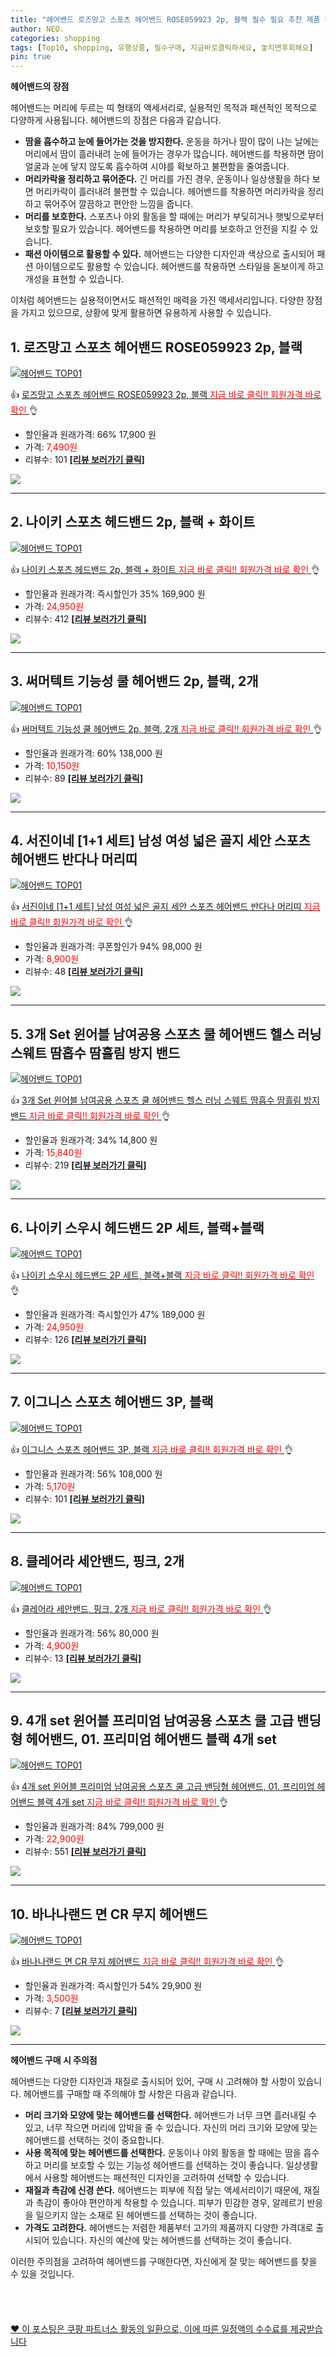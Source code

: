 ```yaml
---
title: "헤어밴드 로즈망고 스포츠 헤어밴드 ROSE059923 2p, 블랙 필수 필요 추천 제품 비교 최저 가격 비교 장점 구매 후기 구매평"
author: NEO.
categories: shopping
tags: [Top10, shopping, 유행상품, 필수구매, 지금바로클릭하세요, 놓치면후회해요]
pin: true
---
```

**헤어밴드의 장점**

헤어밴드는 머리에 두르는 띠 형태의 액세서리로, 실용적인 목적과 패션적인 목적으로 다양하게 사용됩니다. 헤어밴드의 장점은 다음과 같습니다.

* **땀을 흡수하고 눈에 들어가는 것을 방지한다.** 운동을 하거나 땀이 많이 나는 날에는 머리에서 땀이 흘러내려 눈에 들어가는 경우가 많습니다. 헤어밴드를 착용하면 땀이 얼굴과 눈에 닿지 않도록 흡수하여 시야를 확보하고 불편함을 줄여줍니다.
* **머리카락을 정리하고 묶어준다.** 긴 머리를 가진 경우, 운동이나 일상생활을 하다 보면 머리카락이 흘러내려 불편할 수 있습니다. 헤어밴드를 착용하면 머리카락을 정리하고 묶어주어 깔끔하고 편안한 느낌을 줍니다.
* **머리를 보호한다.** 스포츠나 야외 활동을 할 때에는 머리가 부딪히거나 햇빛으로부터 보호할 필요가 있습니다. 헤어밴드를 착용하면 머리를 보호하고 안전을 지킬 수 있습니다.
* **패션 아이템으로 활용할 수 있다.** 헤어밴드는 다양한 디자인과 색상으로 출시되어 패션 아이템으로도 활용할 수 있습니다. 헤어밴드를 착용하면 스타일을 돋보이게 하고 개성을 표현할 수 있습니다.

이처럼 헤어밴드는 실용적이면서도 패션적인 매력을 가진 액세서리입니다. 다양한 장점을 가지고 있으므로, 상황에 맞게 활용하면 유용하게 사용할 수 있습니다.

   

## 1. 로즈망고 스포츠 헤어밴드 ROSE059923 2p, 블랙

[![헤어밴드 TOP01](https://thumbnail10.coupangcdn.com/thumbnails/remote/490x490ex/image/retail/images/2023/02/24/18/2/183a6194-c74a-44ee-883a-fc1834980b76.jpg)](https://link.coupang.com/re/AFFSDP?lptag=AF3617701&subid=GithubCoopas&pageKey=7163839055&traceid=V0-153&itemId=18034156653&vendorItemId=85188727218)


👍 [로즈망고 스포츠 헤어밴드 ROSE059923 2p, 블랙 <font color=red> 지금 바로 클릭!! 회원가격 바로 확인 </font> ](https://link.coupang.com/re/AFFSDP?lptag=AF3617701&subid=GithubCoopas&pageKey=7163839055&traceid=V0-153&itemId=18034156653&vendorItemId=85188727218) 👌 


- 할인율과 원래가격: 66%  17,900   원
- 가격: <span style='color:red'>7,490원</span>
- 리뷰수: 101  [**[리뷰 보러가기 클릭]**](https://link.coupang.com/re/AFFSDP?lptag=AF3617701&subid=GithubCoopas&pageKey=7163839055&traceid=V0-153&itemId=18034156653&vendorItemId=85188727218)

[![](/discount_price.png)](https://link.coupang.com/re/AFFSDP?lptag=AF3617701&subid=GithubCoopas&pageKey=7163839055&traceid=V0-153&itemId=18034156653&vendorItemId=85188727218)

---


   

## 2. 나이키 스포츠 헤드밴드 2p, 블랙 + 화이트

[![헤어밴드 TOP01](https://thumbnail8.coupangcdn.com/thumbnails/remote/490x490ex/image/vendor_inventory/1083/eb759ac02b87bc4446d0c0f6e173b2fffba22ade1b52c1665f86324860b7.jpg)](https://link.coupang.com/re/AFFSDP?lptag=AF3617701&subid=GithubCoopas&pageKey=6743871529&traceid=V0-153&itemId=15751566065&vendorItemId=82965275661)


👍 [나이키 스포츠 헤드밴드 2p, 블랙 + 화이트 <font color=red> 지금 바로 클릭!! 회원가격 바로 확인 </font> ](https://link.coupang.com/re/AFFSDP?lptag=AF3617701&subid=GithubCoopas&pageKey=6743871529&traceid=V0-153&itemId=15751566065&vendorItemId=82965275661) 👌 


- 할인율과 원래가격: 즉시할인가 35%  169,900   원
- 가격: <span style='color:red'>24,950원</span>
- 리뷰수: 412  [**[리뷰 보러가기 클릭]**](https://link.coupang.com/re/AFFSDP?lptag=AF3617701&subid=GithubCoopas&pageKey=6743871529&traceid=V0-153&itemId=15751566065&vendorItemId=82965275661)

[![](/discount_price.png)](https://link.coupang.com/re/AFFSDP?lptag=AF3617701&subid=GithubCoopas&pageKey=6743871529&traceid=V0-153&itemId=15751566065&vendorItemId=82965275661)

---


   

## 3. 써머텍트 기능성 쿨 헤어밴드 2p, 블랙, 2개

[![헤어밴드 TOP01](https://thumbnail10.coupangcdn.com/thumbnails/remote/490x490ex/image/retail/images/286343093758779-90e45d14-c0c5-4598-bb51-d26739a982bc.jpg)](https://link.coupang.com/re/AFFSDP?lptag=AF3617701&subid=GithubCoopas&pageKey=5716566331&traceid=V0-153&itemId=9548023757&vendorItemId=84508313637)


👍 [써머텍트 기능성 쿨 헤어밴드 2p, 블랙, 2개 <font color=red> 지금 바로 클릭!! 회원가격 바로 확인 </font> ](https://link.coupang.com/re/AFFSDP?lptag=AF3617701&subid=GithubCoopas&pageKey=5716566331&traceid=V0-153&itemId=9548023757&vendorItemId=84508313637) 👌 


- 할인율과 원래가격: 60%  138,000   원
- 가격: <span style='color:red'>10,150원</span>
- 리뷰수: 89  [**[리뷰 보러가기 클릭]**](https://link.coupang.com/re/AFFSDP?lptag=AF3617701&subid=GithubCoopas&pageKey=5716566331&traceid=V0-153&itemId=9548023757&vendorItemId=84508313637)

[![](/discount_price.png)](https://link.coupang.com/re/AFFSDP?lptag=AF3617701&subid=GithubCoopas&pageKey=5716566331&traceid=V0-153&itemId=9548023757&vendorItemId=84508313637)

---


   

## 4. 서진이네 [1+1 세트] 남성 여성 넓은 골지 세안 스포츠 헤어밴드 반다나 머리띠

[![헤어밴드 TOP01](https://thumbnail8.coupangcdn.com/thumbnails/remote/490x490ex/image/vendor_inventory/c9a6/8a101fb77dc7f82f639be6c097a4b89e10c323d8f32c846f1d36c27429ce.jpg)](https://link.coupang.com/re/AFFSDP?lptag=AF3617701&subid=GithubCoopas&pageKey=7260985875&traceid=V0-153&itemId=18494520095&vendorItemId=85633994684)


👍 [서진이네 [1+1 세트] 남성 여성 넓은 골지 세안 스포츠 헤어밴드 반다나 머리띠 <font color=red> 지금 바로 클릭!! 회원가격 바로 확인 </font> ](https://link.coupang.com/re/AFFSDP?lptag=AF3617701&subid=GithubCoopas&pageKey=7260985875&traceid=V0-153&itemId=18494520095&vendorItemId=85633994684) 👌 


- 할인율과 원래가격: 쿠폰할인가 94%  98,000   원
- 가격: <span style='color:red'>8,900원</span>
- 리뷰수: 48  [**[리뷰 보러가기 클릭]**](https://link.coupang.com/re/AFFSDP?lptag=AF3617701&subid=GithubCoopas&pageKey=7260985875&traceid=V0-153&itemId=18494520095&vendorItemId=85633994684)

[![](/discount_price.png)](https://link.coupang.com/re/AFFSDP?lptag=AF3617701&subid=GithubCoopas&pageKey=7260985875&traceid=V0-153&itemId=18494520095&vendorItemId=85633994684)

---


   

## 5. 3개 Set 윈어블 남여공용 스포츠 쿨 헤어밴드 헬스 러닝 스웨트 땀흡수 땀흘림 방지 밴드

[![헤어밴드 TOP01](https://thumbnail10.coupangcdn.com/thumbnails/remote/490x490ex/image/vendor_inventory/adb9/b34fa7bd1a14b83612838743fd4ddabea1edc338627d7346a963a6310a80.jpg)](https://link.coupang.com/re/AFFSDP?lptag=AF3617701&subid=GithubCoopas&pageKey=6927149759&traceid=V0-153&itemId=16749665617&vendorItemId=84034843570)


👍 [3개 Set 윈어블 남여공용 스포츠 쿨 헤어밴드 헬스 러닝 스웨트 땀흡수 땀흘림 방지 밴드 <font color=red> 지금 바로 클릭!! 회원가격 바로 확인 </font> ](https://link.coupang.com/re/AFFSDP?lptag=AF3617701&subid=GithubCoopas&pageKey=6927149759&traceid=V0-153&itemId=16749665617&vendorItemId=84034843570) 👌 


- 할인율과 원래가격: 34%  14,800   원
- 가격: <span style='color:red'>15,840원</span>
- 리뷰수: 219  [**[리뷰 보러가기 클릭]**](https://link.coupang.com/re/AFFSDP?lptag=AF3617701&subid=GithubCoopas&pageKey=6927149759&traceid=V0-153&itemId=16749665617&vendorItemId=84034843570)

[![](/discount_price.png)](https://link.coupang.com/re/AFFSDP?lptag=AF3617701&subid=GithubCoopas&pageKey=6927149759&traceid=V0-153&itemId=16749665617&vendorItemId=84034843570)

---


   

## 6. 나이키 스우시 헤드밴드 2P 세트, 블랙+블랙

[![헤어밴드 TOP01](https://thumbnail10.coupangcdn.com/thumbnails/remote/490x490ex/image/vendor_inventory/1009/b23c5d3926a301ce78d840184df761050230e243e62490073e6ec41ac983.jpg)](https://link.coupang.com/re/AFFSDP?lptag=AF3617701&subid=GithubCoopas&pageKey=6743871529&traceid=V0-153&itemId=16589070155&vendorItemId=83774203482)


👍 [나이키 스우시 헤드밴드 2P 세트, 블랙+블랙 <font color=red> 지금 바로 클릭!! 회원가격 바로 확인 </font> ](https://link.coupang.com/re/AFFSDP?lptag=AF3617701&subid=GithubCoopas&pageKey=6743871529&traceid=V0-153&itemId=16589070155&vendorItemId=83774203482) 👌 


- 할인율과 원래가격: 즉시할인가 47%  189,000   원
- 가격: <span style='color:red'>24,950원</span>
- 리뷰수: 126  [**[리뷰 보러가기 클릭]**](https://link.coupang.com/re/AFFSDP?lptag=AF3617701&subid=GithubCoopas&pageKey=6743871529&traceid=V0-153&itemId=16589070155&vendorItemId=83774203482)

[![](/discount_price.png)](https://link.coupang.com/re/AFFSDP?lptag=AF3617701&subid=GithubCoopas&pageKey=6743871529&traceid=V0-153&itemId=16589070155&vendorItemId=83774203482)

---


   

## 7. 이그니스 스포츠 헤어밴드 3P, 블랙

[![헤어밴드 TOP01](https://thumbnail7.coupangcdn.com/thumbnails/remote/490x490ex/image/retail/images/312772821386021-d71943aa-5814-40dd-8908-e51d0383e7f7.jpg)](https://link.coupang.com/re/AFFSDP?lptag=AF3617701&subid=GithubCoopas&pageKey=6842069520&traceid=V0-153&itemId=16273057071&vendorItemId=83465749984)


👍 [이그니스 스포츠 헤어밴드 3P, 블랙 <font color=red> 지금 바로 클릭!! 회원가격 바로 확인 </font> ](https://link.coupang.com/re/AFFSDP?lptag=AF3617701&subid=GithubCoopas&pageKey=6842069520&traceid=V0-153&itemId=16273057071&vendorItemId=83465749984) 👌 


- 할인율과 원래가격: 56%  108,000   원
- 가격: <span style='color:red'>5,170원</span>
- 리뷰수: 101  [**[리뷰 보러가기 클릭]**](https://link.coupang.com/re/AFFSDP?lptag=AF3617701&subid=GithubCoopas&pageKey=6842069520&traceid=V0-153&itemId=16273057071&vendorItemId=83465749984)

[![](/discount_price.png)](https://link.coupang.com/re/AFFSDP?lptag=AF3617701&subid=GithubCoopas&pageKey=6842069520&traceid=V0-153&itemId=16273057071&vendorItemId=83465749984)

---


   

## 8. 클레어라 세안밴드, 핑크, 2개

[![헤어밴드 TOP01](https://thumbnail6.coupangcdn.com/thumbnails/remote/490x490ex/image/retail/images/7749093452629340-103b0e65-ba9c-4375-ad85-9fc12ce5633c.jpg)](https://link.coupang.com/re/AFFSDP?lptag=AF3617701&subid=GithubCoopas&pageKey=6743159629&traceid=V0-153&itemId=15748450231&vendorItemId=82962236464)


👍 [클레어라 세안밴드, 핑크, 2개 <font color=red> 지금 바로 클릭!! 회원가격 바로 확인 </font> ](https://link.coupang.com/re/AFFSDP?lptag=AF3617701&subid=GithubCoopas&pageKey=6743159629&traceid=V0-153&itemId=15748450231&vendorItemId=82962236464) 👌 


- 할인율과 원래가격: 56%  80,000   원
- 가격: <span style='color:red'>4,900원</span>
- 리뷰수: 13  [**[리뷰 보러가기 클릭]**](https://link.coupang.com/re/AFFSDP?lptag=AF3617701&subid=GithubCoopas&pageKey=6743159629&traceid=V0-153&itemId=15748450231&vendorItemId=82962236464)

[![](/discount_price.png)](https://link.coupang.com/re/AFFSDP?lptag=AF3617701&subid=GithubCoopas&pageKey=6743159629&traceid=V0-153&itemId=15748450231&vendorItemId=82962236464)

---


   

## 9. 4개 set 윈어블 프리미엄 남여공용 스포츠 쿨 고급 밴딩형 헤어밴드, 01. 프리미엄 헤어밴드 블랙 4개 set

[![헤어밴드 TOP01](https://thumbnail7.coupangcdn.com/thumbnails/remote/490x490ex/image/vendor_inventory/22bb/95b7380539363db4de7fbc832e6ebf762523d820b9a0f4d72dbb29af2cbf.jpg)](https://link.coupang.com/re/AFFSDP?lptag=AF3617701&subid=GithubCoopas&pageKey=6756077742&traceid=V0-153&itemId=15818464551&vendorItemId=84267385181)


👍 [4개 set 윈어블 프리미엄 남여공용 스포츠 쿨 고급 밴딩형 헤어밴드, 01. 프리미엄 헤어밴드 블랙 4개 set <font color=red> 지금 바로 클릭!! 회원가격 바로 확인 </font> ](https://link.coupang.com/re/AFFSDP?lptag=AF3617701&subid=GithubCoopas&pageKey=6756077742&traceid=V0-153&itemId=15818464551&vendorItemId=84267385181) 👌 


- 할인율과 원래가격: 84%  799,000   원
- 가격: <span style='color:red'>22,900원</span>
- 리뷰수: 551  [**[리뷰 보러가기 클릭]**](https://link.coupang.com/re/AFFSDP?lptag=AF3617701&subid=GithubCoopas&pageKey=6756077742&traceid=V0-153&itemId=15818464551&vendorItemId=84267385181)

[![](/discount_price.png)](https://link.coupang.com/re/AFFSDP?lptag=AF3617701&subid=GithubCoopas&pageKey=6756077742&traceid=V0-153&itemId=15818464551&vendorItemId=84267385181)

---


   

## 10. 바나나랜드 면 CR 무지 헤어밴드

[![헤어밴드 TOP01](https://thumbnail8.coupangcdn.com/thumbnails/remote/490x490ex/image/rs_quotation_api/k78dgagx/4806135b2e064c3bb260ed68d4511d00.jpg)](https://link.coupang.com/re/AFFSDP?lptag=AF3617701&subid=GithubCoopas&pageKey=6711516902&traceid=V0-153&itemId=15582887675&vendorItemId=82801929805)


👍 [바나나랜드 면 CR 무지 헤어밴드 <font color=red> 지금 바로 클릭!! 회원가격 바로 확인 </font> ](https://link.coupang.com/re/AFFSDP?lptag=AF3617701&subid=GithubCoopas&pageKey=6711516902&traceid=V0-153&itemId=15582887675&vendorItemId=82801929805) 👌 


- 할인율과 원래가격: 즉시할인가 54%  29,900   원
- 가격: <span style='color:red'>3,500원</span>
- 리뷰수: 7  [**[리뷰 보러가기 클릭]**](https://link.coupang.com/re/AFFSDP?lptag=AF3617701&subid=GithubCoopas&pageKey=6711516902&traceid=V0-153&itemId=15582887675&vendorItemId=82801929805)

[![](/discount_price.png)](https://link.coupang.com/re/AFFSDP?lptag=AF3617701&subid=GithubCoopas&pageKey=6711516902&traceid=V0-153&itemId=15582887675&vendorItemId=82801929805)

---
**헤어밴드 구매 시 주의점**

헤어밴드는 다양한 디자인과 재질로 출시되어 있어, 구매 시 고려해야 할 사항이 있습니다. 헤어밴드를 구매할 때 주의해야 할 사항은 다음과 같습니다.

* **머리 크기와 모양에 맞는 헤어밴드를 선택한다.** 헤어밴드가 너무 크면 흘러내릴 수 있고, 너무 작으면 머리에 압박을 줄 수 있습니다. 자신의 머리 크기와 모양에 맞는 헤어밴드를 선택하는 것이 중요합니다.
* **사용 목적에 맞는 헤어밴드를 선택한다.** 운동이나 야외 활동을 할 때에는 땀을 흡수하고 머리를 보호할 수 있는 기능성 헤어밴드를 선택하는 것이 좋습니다. 일상생활에서 사용할 헤어밴드는 패션적인 디자인을 고려하여 선택할 수 있습니다.
* **재질과 촉감에 신경 쓴다.** 헤어밴드는 피부에 직접 닿는 액세서리이기 때문에, 재질과 촉감이 좋아야 편안하게 착용할 수 있습니다. 피부가 민감한 경우, 알레르기 반응을 일으키지 않는 소재로 된 헤어밴드를 선택하는 것이 좋습니다.
* **가격도 고려한다.** 헤어밴드는 저렴한 제품부터 고가의 제품까지 다양한 가격대로 출시되어 있습니다. 자신의 예산에 맞는 헤어밴드를 선택하는 것이 좋습니다.

이러한 주의점을 고려하여 헤어밴드를 구매한다면, 자신에게 잘 맞는 헤어밴드를 찾을 수 있을 것입니다.<br><br><br><br><br> [ ❤  이 포스팅은 쿠팡 파트너스 활동의 일환으로, 이에 따른 일정액의 수수료를 제공받습니다](https://link.coupang.com/a/bcEFyh)